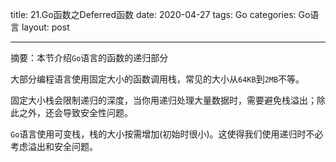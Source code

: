 title: 21.Go函数之Deferred函数
date: 2020-04-27
tags: Go
categories: Go语言
layout: post

------

摘要：本节介绍`Go`语言的函数的递归部分

<!-- more -->

大部分编程语言使用固定大小的函数调用栈，常见的大小从`64KB`到`2MB`不等。

固定大小栈会限制递归的深度，当你用递归处理大量数据时，需要避免栈溢出；除此之外，还会导致安全性问题。

`Go`语言使用可变栈，栈的大小按需增加(初始时很小)。这使得我们使用递归时不必考虑溢出和安全问题。
